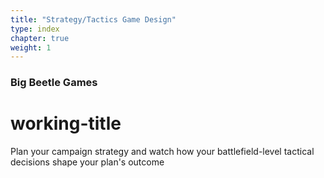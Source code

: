 ```yaml
---
title: "Strategy/Tactics Game Design"
type: index
chapter: true
weight: 1
---
```


### Big Beetle Games
# working-title

Plan your campaign strategy and watch how your battlefield-level tactical decisions shape your plan's outcome